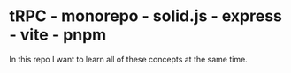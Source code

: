 # tRPC - monorepo - solid.js - express - vite - pnpm

In this repo I want to learn all of these concepts at the same time.
